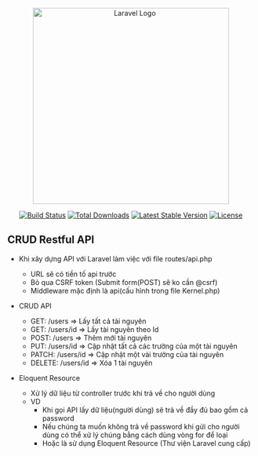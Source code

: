 <p align="center"><a href="https://laravel.com" target="_blank"><img src="https://raw.githubusercontent.com/laravel/art/master/logo-lockup/5%20SVG/2%20CMYK/1%20Full%20Color/laravel-logolockup-cmyk-red.svg" width="400" alt="Laravel Logo"></a></p>

<p align="center">
<a href="https://github.com/laravel/framework/actions"><img src="https://github.com/laravel/framework/workflows/tests/badge.svg" alt="Build Status"></a>
<a href="https://packagist.org/packages/laravel/framework"><img src="https://img.shields.io/packagist/dt/laravel/framework" alt="Total Downloads"></a>
<a href="https://packagist.org/packages/laravel/framework"><img src="https://img.shields.io/packagist/v/laravel/framework" alt="Latest Stable Version"></a>
<a href="https://packagist.org/packages/laravel/framework"><img src="https://img.shields.io/packagist/l/laravel/framework" alt="License"></a>
</p>

## CRUD Restful API

-   Khi xây dựng API với Laravel làm việc với file routes/api.php

    -   URL sẽ có tiền tố api trước
    -   Bỏ qua CSRF token (Submit form(POST) sẽ ko cần @csrf)
    -   Middleware mặc định là api(cấu hình trong file Kernel.php)

-   CRUD API

    -   GET: /users => Lấy tất cả tài nguyên
    -   GET: /users/id => Lấy tài nguyên theo Id
    -   POST: /users => Thêm mới tài nguyên
    -   PUT: /users/id => Cập nhật tất cả các trường của một tài nguyên
    -   PATCH: /users/id => Cập nhật một vài trường của tài nguyên
    -   DELETE: /users/id => Xóa 1 tài nguyên

-   Eloquent Resource
    -   Xử lý dữ liệu từ controller trước khi trả về cho người dùng
    -   VD
        -   Khi gọi API lấy dữ liệu(người dùng) sẽ trả về đầy đủ bao gồm cả password
        -   Nếu chúng ta muốn không trả về password khi gửi cho người dùng có
            thể xử lý chúng bằng cách dùng vòng for để loại
        -   Hoặc là sử dụng Eloquent Resource (Thư viện Laravel cung cấp)
